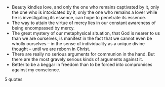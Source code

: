  - Beauty kindles love, and only the one who remains captivated by it, only the one who is intoxicated by it, only the one who remains a lover while he is investigating its essence, can hope to penetrate its essence.
 - The way to attain the virtue of mercy lies in our constant awareness of being encompassed by mercy.
 - The great mystery of our metaphysical situation, that God is nearer to us than we are ourselves, is manifest in the fact that we cannot even be wholly ourselves – in the sense of individuality as a unique divine thought – until we are reborn in Christ.
 - There are really no serious arguments for communion in the hand. But there are the most gravely serious kinds of arguments against it.
 - Better to be a beggar in freedom than to be forced into compromises against my conscience.

5 quotes
